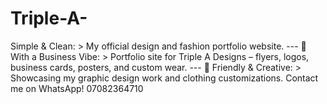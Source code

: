 # Triple-A-
Simple &amp; Clean:  > My official design and fashion portfolio website.     ---  🔹 With a Business Vibe:  > Portfolio site for Triple A Designs – flyers, logos, business cards, posters, and custom wear.     ---  🔹 Friendly &amp; Creative:  > Showcasing my graphic design work and clothing customizations. Contact me on WhatsApp! 07082364710
